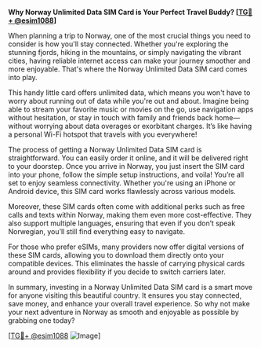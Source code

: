 **Why Norway Unlimited Data SIM Card is Your Perfect Travel Buddy? [[TG💪+ @esim1088](https://t.me/s/esim1088)]**

When planning a trip to Norway, one of the most crucial things you need to consider is how you'll stay connected. Whether you're exploring the stunning fjords, hiking in the mountains, or simply navigating the vibrant cities, having reliable internet access can make your journey smoother and more enjoyable. That's where the Norway Unlimited Data SIM card comes into play.

This handy little card offers unlimited data, which means you won't have to worry about running out of data while you're out and about. Imagine being able to stream your favorite music or movies on the go, use navigation apps without hesitation, or stay in touch with family and friends back home—without worrying about data overages or exorbitant charges. It’s like having a personal Wi-Fi hotspot that travels with you everywhere!

The process of getting a Norway Unlimited Data SIM card is straightforward. You can easily order it online, and it will be delivered right to your doorstep. Once you arrive in Norway, you just insert the SIM card into your phone, follow the simple setup instructions, and voila! You’re all set to enjoy seamless connectivity. Whether you're using an iPhone or Android device, this SIM card works flawlessly across various models.

Moreover, these SIM cards often come with additional perks such as free calls and texts within Norway, making them even more cost-effective. They also support multiple languages, ensuring that even if you don’t speak Norwegian, you’ll still find everything easy to navigate.

For those who prefer eSIMs, many providers now offer digital versions of these SIM cards, allowing you to download them directly onto your compatible devices. This eliminates the hassle of carrying physical cards around and provides flexibility if you decide to switch carriers later.

In summary, investing in a Norway Unlimited Data SIM card is a smart move for anyone visiting this beautiful country. It ensures you stay connected, save money, and enhance your overall travel experience. So why not make your next adventure in Norway as smooth and enjoyable as possible by grabbing one today? 

[[TG💪+ @esim1088](https://t.me/s/esim1088) ![Image](https://i.postimg.cc/Y0z9fWf4/image.png)]